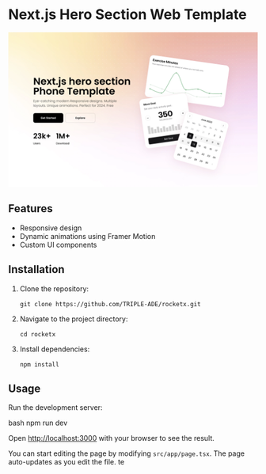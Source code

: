 # Next.js Hero Section Web Template
![Shot](/public/shot.webp)

## Features

- Responsive design
- Dynamic animations using Framer Motion
- Custom UI components

## Installation

1. Clone the repository:
   ```
   git clone https://github.com/TRIPLE-ADE/rocketx.git
   ```

2. Navigate to the project directory:
   ```
   cd rocketx
   ```

3. Install dependencies:
   ```
   npm install
   ```

## Usage

Run the development server:

bash
npm run dev

Open [http://localhost:3000](http://localhost:3000) with your browser to see the result.

You can start editing the page by modifying `src/app/page.tsx`. The page auto-updates as you edit the file.
te
